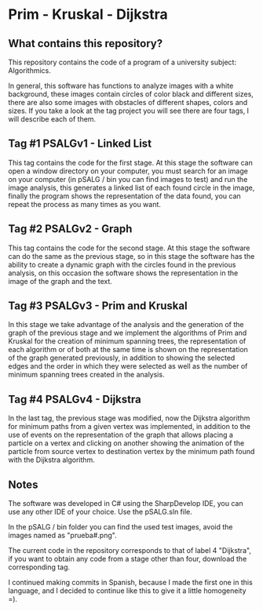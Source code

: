 # Prim - Kruskal - Dijkstra
## What contains this repository?
This repository contains the code of a program of a university subject: Algorithmics.


In general, this software has functions to analyze images with a white background, these images contain circles of color black and different sizes, 
there are also some images with obstacles of different shapes, colors and sizes.
If you take a look at the tag project you will see there are four tags, I will describe each of them.

## Tag #1 PSALGv1 - Linked List
This tag contains the code for the first stage. At this stage the software can open a window directory on your computer,
you must search for an image on your computer (in pSALG / bin you can find images to test) and run the image analysis, 
this generates a linked list of each found circle in the image, finally the program shows the representation of the data found, 
you can repeat the process as many times as you want.

## Tag #2 PSALGv2 - Graph
This tag contains the code for the second stage. At this stage the software can do the same as the previous stage, 
so in this stage the software has the ability to create a dynamic graph with the circles found in the previous analysis, 
on this occasion the software shows the representation in the image of the graph and the text.

## Tag #3 PSALGv3 - Prim and Kruskal
In this stage we take advantage of the analysis and the generation of the graph of the previous stage and we implement the algorithms of Prim and Kruskal 
for the creation of minimum spanning trees, the representation of each algorithm or of both at the same time is shown on the representation 
of the graph generated previously, in addition to showing the selected edges and the order in which they were selected as well as the number 
of minimum spanning trees created in the analysis.

## Tag #4 PSALGv4 - Dijkstra
In the last tag, the previous stage was modified, now the Dijkstra algorithm for minimum paths from a given vertex was implemented, 
in addition to the use of events on the representation of the graph that allows placing a particle on a vertex and clicking on another 
showing the animation of the particle from source vertex to destination vertex by the minimum path found with the Dijkstra algorithm.

## Notes
The software was developed in C# using the SharpDevelop IDE, you can use any other IDE of your choice. Use the pSALG.sln file.

In the pSALG / bin folder you can find the used test images, avoid the images named as "prueba#.png".

The current code in the repository corresponds to that of label 4 "Dijkstra", if you want to obtain any code from a stage other than four, download the corresponding tag.

I continued making commits in Spanish, because I made the first one in this language, and I decided to continue like this to give it a little homogeneity =).

